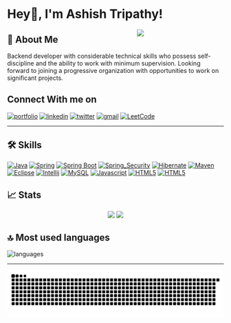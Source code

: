 
# Hey👋, I'm Ashish Tripathy!
<img src = "https://camo.githubusercontent.com/3997f3b27a68e19c31e2d1c378d77303735faa42e7d18a8018f7510d66aaa83e/68747470733a2f2f7777772e77696e677374656368736f6c7574696f6e732e636f6d2f77702d636f6e74656e742f75706c6f6164732f323032322f30332f66756c6c2d737461636b2d646576656c6f706d656e742e676966" width="40%" align="right"/>

## 🚀 About Me
Backend developer with considerable technical skills
who possess self-discipline and the ability to work with
minimum supervision. Looking forward to joining a progressive organization with opportunities to work on
significant projects.

##  Connect With me on 
[![portfolio](https://img.shields.io/badge/my_portfolio-000?style=for-the-badge&logo=ko-fi&logoColor=white)](https://malonicester.github.io/)
[![linkedin](https://img.shields.io/badge/linkedin-0A66C2?style=for-the-badge&logo=linkedin&logoColor=white)](https://www.linkedin.com/in/ashish-tripathy-26150a239/)
[![twitter](https://img.shields.io/badge/twitter-1DA1F2?style=for-the-badge&logo=twitter&logoColor=white)](https://twitter.com/malonic_ester)
[![gmail](https://img.shields.io/badge/Gmail-D14836?style=for-the-badge&logo=gmail&logoColor=white)](mailto:ashish.tripathy39@gmail.com)
[![LeetCode](https://img.shields.io/badge/-LeetCode-FFA116?style=for-the-badge&logo=LeetCode&logoColor=black)](https://leetcode.com/malonicester/)

---
## 🛠 Skills
[![Java](https://img.shields.io/badge/Java-ED8B00?style=for-the-badge&logo=java&logoColor=white)](https://docs.oracle.com/en/java/)
[![Spring](https://img.shields.io/badge/Spring-6DB33F?style=for-the-badge&logo=spring&logoColor=white)](https://docs.spring.io/spring-framework/docs/current/reference/html/)
[![Spring Boot](https://img.shields.io/badge/Spring_Boot-F2F4F9?style=for-the-badge&logo=spring-boot)](https://docs.spring.io/spring-framework/docs/current/reference/html/)
[![Spring_Security](https://img.shields.io/badge/Spring_Security-6DB33F?style=for-the-badge&logo=Spring-Security&logoColor=white)](https://docs.spring.io/spring-framework/docs/current/reference/html/)
[![Hibernate](https://img.shields.io/badge/Hibernate-59666C?style=for-the-badge&logo=Hibernate&logoColor=white)](https://hibernate.org/orm/documentation/6.2/)
[![Maven](https://img.shields.io/badge/apache_maven-C71A36?style=for-the-badge&logo=apachemaven&logoColor=white)]()
[![Eclipse](https://img.shields.io/badge/Eclipse-2C2255?style=for-the-badge&logo=eclipse&logoColor=white)]()
[![Intellij](https://img.shields.io/badge/IntelliJ_IDEA-000000.svg?style=for-the-badge&logo=intellij-idea&logoColor=white)]()
[![MySQL](https://img.shields.io/badge/MySQL-005C84?style=for-the-badge&logo=mysql&logoColor=white)]()
[![Javascript](https://img.shields.io/badge/JavaScript-323330?style=for-the-badge&logo=javascript&logoColor=F7DF1E)](https://developer.mozilla.org/en-US/docs/Web/JavaScript)
[![HTML5](https://img.shields.io/badge/HTML5-E34F26?style=for-the-badge&logo=html5&logoColor=white)]()
[![HTML5](https://img.shields.io/badge/CSS3-1572B6?style=for-the-badge&logo=css3&logoColor=white)]()

## 📈 Stats
<p align="center">
  <img width="48%" src="https://github-readme-stats.vercel.app/api?username=malonicester&show_icons=true&hide_border=true&theme=radical" />
  <img width="48%" src="https://github-readme-streak-stats.herokuapp.com/?user=malonicester&hide_border=true&theme=radical" />
</p>

## 🔝 Most used languages

  <img alt="languages" src="https://github-readme-stats.vercel.app/api/top-langs/?username=malonicester&layout=compact&hide_border=true&theme=radical" />

---
![Ashish's GitHub stats](https://github.com/Asmit2952/Asmit2952/raw/output/github-contribution-grid-snake.svg)


